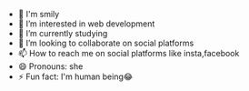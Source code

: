 - 👋 I'm smily
- 👀 I’m interested in web development
- 🌱 I’m currently studying
- 💞️ I’m looking to collaborate on  social platforms
- 📫 How to reach me on social platforms like insta,facebook
- 😄 Pronouns: she
- ⚡ Fun fact: I'm human being😂

<!---
smily12345/smily12345 is a ✨ special ✨ repository because its `README.md` (this file) appears on your GitHub profile.
You can click the Preview link to take a look at your changes.
--->
